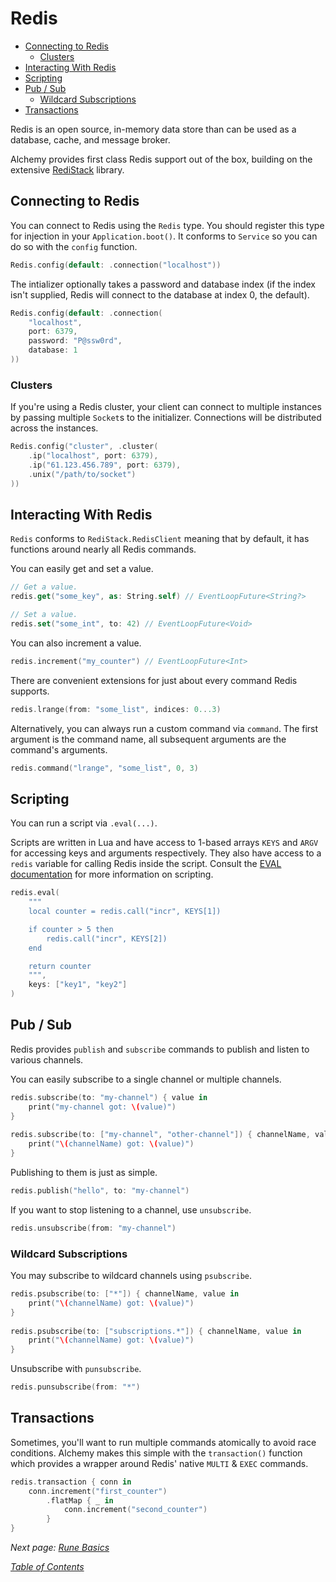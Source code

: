 # Redis 

- [Connecting to Redis](#connecting-to-redis)
    * [Clusters](#clusters)
- [Interacting With Redis](#interacting-with-redis)
- [Scripting](#scripting)
- [Pub / Sub](#pub--sub)
    * [Wildcard Subscriptions](#wildcard-subscriptions)
- [Transactions](#transactions)

Redis is an open source, in-memory data store than can be used as a database, cache, and message broker.

Alchemy provides first class Redis support out of the box, building on the extensive [RediStack](https://github.com/Mordil/RediStack) library. 

## Connecting to Redis

You can connect to Redis using the `Redis` type. You should register this type for injection in your `Application.boot()`. It conforms to `Service` so you can do so with the `config` function. 

```swift
Redis.config(default: .connection("localhost"))
```

The intializer optionally takes a password and database index (if the index isn't supplied, Redis will connect to the database at index 0, the default).

```swift
Redis.config(default: .connection(
    "localhost", 
    port: 6379, 
    password: "P@ssw0rd", 
    database: 1
))
```

### Clusters

If you're using a Redis cluster, your client can connect to multiple instances by passing multiple `Socket`s to the initializer. Connections will be distributed across the instances.

```swift
Redis.config("cluster", .cluster(
    .ip("localhost", port: 6379),
    .ip("61.123.456.789", port: 6379),
    .unix("/path/to/socket")
))
```

## Interacting With Redis

`Redis` conforms to `RediStack.RedisClient` meaning that by default, it has functions around nearly all Redis commands.

You can easily get and set a value.

```swift
// Get a value.
redis.get("some_key", as: String.self) // EventLoopFuture<String?>

// Set a value.
redis.set("some_int", to: 42) // EventLoopFuture<Void>
```

You can also increment a value.
```swift
redis.increment("my_counter") // EventLoopFuture<Int>
```

There are convenient extensions for just about every command Redis supports. 

```swift
redis.lrange(from: "some_list", indices: 0...3)
```

Alternatively, you can always run a custom command via `command`. The first argument is the command name, all subsequent arguments are the command's arguments.

```swift
redis.command("lrange", "some_list", 0, 3)
```

## Scripting

You can run a script via `.eval(...)`. 

Scripts are written in Lua and have access to 1-based arrays `KEYS` and `ARGV` for accessing keys and arguments respectively. They also have access to a `redis` variable for calling Redis inside the script. Consult the [EVAL documentation](https://redis.io/commands/eval) for more information on scripting. 

```swift
redis.eval(
    """
    local counter = redis.call("incr", KEYS[1])

    if counter > 5 then
        redis.call("incr", KEYS[2])
    end

    return counter
    """,
    keys: ["key1", "key2"]
)
```

## Pub / Sub

Redis provides `publish` and `subscribe` commands to publish and listen to various channels. 

You can easily subscribe to a single channel or multiple channels.

```swift
redis.subscribe(to: "my-channel") { value in
    print("my-channel got: \(value)")
}
    
redis.subscribe(to: ["my-channel", "other-channel"]) { channelName, value in
    print("\(channelName) got: \(value)")
}
```

Publishing to them is just as simple.

```swift
redis.publish("hello", to: "my-channel")
```

If you want to stop listening to a channel, use `unsubscribe`.

```swift
redis.unsubscribe(from: "my-channel")
```

### Wildcard Subscriptions

You may subscribe to wildcard channels using `psubscribe`. 

```swift
redis.psubscribe(to: ["*"]) { channelName, value in
    print("\(channelName) got: \(value)")
}
    
redis.psubscribe(to: ["subscriptions.*"]) { channelName, value in
    print("\(channelName) got: \(value)")
}
```

Unsubscribe with `punsubscribe`.

```swift
redis.punsubscribe(from: "*")
```

## Transactions

Sometimes, you'll want to run multiple commands atomically to avoid race conditions. Alchemy makes this simple with the `transaction()` function which provides a wrapper around Redis' native `MULTI` & `EXEC` commands.

```swift
redis.transaction { conn in
    conn.increment("first_counter")
        .flatMap { _ in 
            conn.increment("second_counter")
        }
}
```

_Next page: [Rune Basics](6a_RuneBasics.md)_

_[Table of Contents](/Docs#docs)_
